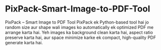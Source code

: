 # PixPack-Smart-Image-to-PDF-Tool
PixPack – Smart Image to PDF Tool PixPack ek Python-based tool hai jo random size aur shape wali images ko automatically ek optimized PDF me arrange karta hai. Yeh images ka background clean karta hai, aspect ratio preserve karta hai, aur space minimize karke ek compact, high-quality PDF generate karta hai.
